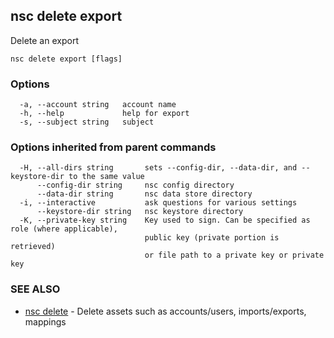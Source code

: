 ## nsc delete export

Delete an export

```
nsc delete export [flags]
```

### Options

```
  -a, --account string   account name
  -h, --help             help for export
  -s, --subject string   subject
```

### Options inherited from parent commands

```
  -H, --all-dirs string       sets --config-dir, --data-dir, and --keystore-dir to the same value
      --config-dir string     nsc config directory
      --data-dir string       nsc data store directory
  -i, --interactive           ask questions for various settings
      --keystore-dir string   nsc keystore directory
  -K, --private-key string    Key used to sign. Can be specified as role (where applicable),
                              public key (private portion is retrieved)
                              or file path to a private key or private key 
```

### SEE ALSO

* [nsc delete](nsc_delete.md)	 - Delete assets such as accounts/users, imports/exports, mappings

